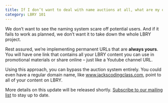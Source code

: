 ```yaml
---
title: If I don’t want to deal with name auctions at all, what are my options?
category: LBRY 101
---
```

We don’t want to see the naming system scare off potential users. And if it fails to work as planned, we don’t want it to take down the whole LBRY project. 

Rest assured, we’re implementing permanent URLs that are **always yours**. You will have one link that contains all your LBRY content you can use in promotional materials or share online – just like a Youtube channel URL.

Using this approach, you can bypass the auction system entirely. You could even have a regular domain name, like www.jackscodingclass.com, point to all of your content on LBRY.

More details on this update will be released shortly. [Subscribe to our mailing list](https://lbry.io/get) to stay up to date.
